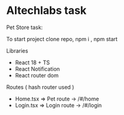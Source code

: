 # Altechlabs task

Pet Store task:

To start project clone repo, npm i , npm start

Libraries

- React 18 + TS
- React Notification
- React router dom

Routes ( hash router used )

- Home.tsx => Pet route -> /#/home
- Login.tsx => Login route -> /#/login
